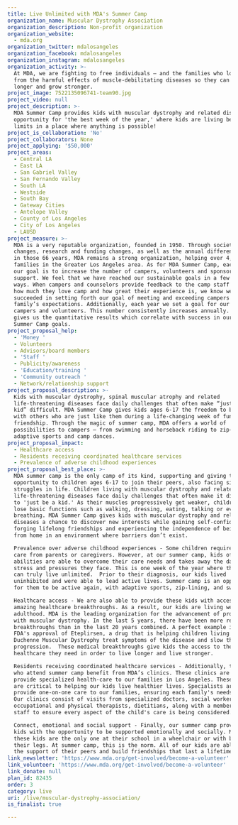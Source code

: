 ```yaml
---
title: Live Unlimited with MDA's Summer Camp
organization_name: Muscular Dystrophy Association
organization_description: Non-profit organization
organization_website:
  - mda.org
organization_twitter: mdalosangeles
organization_facebook: mdalosangeles
organization_instagram: mdalosangeles
organization_activity: >-
  At MDA, we are fighting to free individuals — and the families who love them —
  from the harmful effects of muscle-debilitating diseases so they can live
  longer and grow stronger.
project_image: 7522135096741-team90.jpg
project_video: null
project_description: >-
  MDA Summer Camp provides kids with muscular dystrophy and related diseases an
  opportunity for 'the best week of the year,' where kids are living beyond
  limits in a place where anything is possible!
project_is_collaboration: 'No'
project_collaborators: None
project_applying: '$50,000'
project_areas:
  - Central LA
  - East LA
  - San Gabriel Valley
  - San Fernando Valley
  - South LA
  - Westside
  - South Bay
  - Gateway Cities
  - Antelope Valley
  - County of Los Angeles
  - City of Los Angeles
  - LAUSD
project_measure: >-
  MDA is a very reputable organization, founded in 1950. Through societal
  changes, research and funding changes, as well as the annual differences made
  in those 66 years, MDA remains a strong organization, helping over 4,000
  families in the Greater Los Angeles area. As for MDA Summer Camp, each year,
  our goal is to increase the number of campers, volunteers and sponsorship
  support. We feel that we have reached our sustainable goals in a few different
  ways. When campers and counselors provide feedback to the camp staff stating
  how much they love camp and how great their experience is, we know we have
  succeeded in setting forth our goal of meeting and exceeding campers and their
  family’s expectations. Additionally, each year we set a goal for our number of
  campers and volunteers. This number consistently increases annually. This
  gives us the quantitative results which correlate with success in our MDA
  Summer Camp goals.
project_proposal_help:
  - 'Money '
  - Volunteers
  - Advisors/board members
  - 'Staff '
  - Publicity/awareness
  - 'Education/training '
  - 'Community outreach '
  - Network/relationship support
project_proposal_description: >-
  Kids with muscular dystrophy, spinal muscular atrophy and related
  life-threatening diseases face daily challenges that often make “just being a
  kid” difficult. MDA Summer Camp gives kids ages 6-17 the freedom to be kids
  with others who are just like them during a life-changing week of fun and
  friendship. Through the magic of summer camp, MDA offers a world of
  possibilities to campers — from swimming and horseback riding to zip-lining,
  adaptive sports and camp dances.
project_proposal_impact:
  - Healthcare access
  - Residents receiving coordinated healthcare services
  - Prevalence of adverse childhood experiences
project_proposal_best_place: >-
  MDA summer camp is the only camp of its kind, supporting and giving the
  opportunity to children ages 6-17 to join their peers, also facing similar
  struggles in life. Children living with muscular dystrophy and related
  life-threatening diseases face daily challenges that often make it difficult
  to 'just be a kid.' As their muscles progressively get weaker, children may
  lose basic functions such as walking, dressing, eating, talking or even
  breathing. MDA Summer Camp gives kids with muscular dystrophy and related
  diseases a chance to discover new interests while gaining self-confidence,
  forging lifelong friendships and experiencing the independence of being away
  from home in an environment where barriers don’t exist. 

  Prevalence over adverse childhood experiences - Some children require 24-hour
  care from parents or caregivers. However, at our summer camp, kids of all
  abilities are able to overcome their care needs and takes away the daily
  stress and pressures they face. This is one week of the year where these kids
  can truly live unlimited.  Prior to their diagnosis, our kids lived
  uninhibited and were able to lead active lives. Summer camp is an opportunity
  for them to be active again, with adaptive sports, zip-lining, and swimming. 

  Healthcare access - We are also able to provide these kids with access to
  amazing healthcare breakthroughs. As a result, our kids are living well into
  adulthood. MDA is the leading organization for the advancement of progress
  with muscular dystrophy. In the last 5 years, there have been more research
  breakthroughs than in the last 20 years combined. A perfect example is the
  FDA's approval of Eteplirsen, a drug that is helping children living with
  Duchenne Muscular Dystrophy treat symptoms of the disease and slow the
  progression.  These medical breakthroughs give kids the access to the
  healthcare they need in order to live longer and live stronger. 

  Residents receiving coordinated healthcare services - Additionally, the kids
  who attend summer camp benefit from MDA’s clinics. These clinics are able to
  provide specialized health-care to our families in Los Angeles. These clinics
  are critical to helping our kids live healthier lives. Specialists are able to
  provide one-on-one care to our families, ensuring each family's needs are met.
  Our clinics consist of visits from specialized doctors, social workers,
  occupational and physical therapists, dietitians, along with a member of our
  staff to ensure every aspect of the child's care is being considered. 

  Connect, emotional and social support - Finally, our summer camp provides our
  kids with the opportunity to be supported emotionally and socially. Many of
  these kids are the only one at their school in a wheelchair or with braces for
  their legs. At summer camp, this is the norm. All of our kids are able to feel
  the support of their peers and build friendships that last a lifetime.
link_newsletter: 'https://www.mda.org/get-involved/become-a-volunteer'
link_volunteer: 'https://www.mda.org/get-involved/become-a-volunteer'
link_donate: null
plan_id: 82435
order: 3
category: live
uri: /live/muscular-dystrophy-association/
is_finalist: true

---
```

